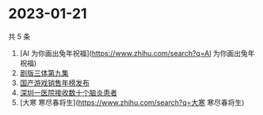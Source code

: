 # 2023-01-21

共 5 条

<!-- BEGIN -->
<!-- 最后更新时间 Sat Jan 21 2023 14:08:50 GMT+0800 (China Standard Time) -->

1. [AI 为你画出兔年祝福](https://www.zhihu.com/search?q=AI 为你画出兔年祝福)
1. [剧版三体第九集](https://www.zhihu.com/search?q=剧版三体第九集)
1. [国产游戏销售年榜发布](https://www.zhihu.com/search?q=国产游戏销售年榜发布)
1. [深圳一医院接收数十个脑炎患者](https://www.zhihu.com/search?q=深圳一医院接收数十个脑炎患者)
1. [大寒 寒尽春将生](https://www.zhihu.com/search?q=大寒 寒尽春将生)

<!-- END -->
